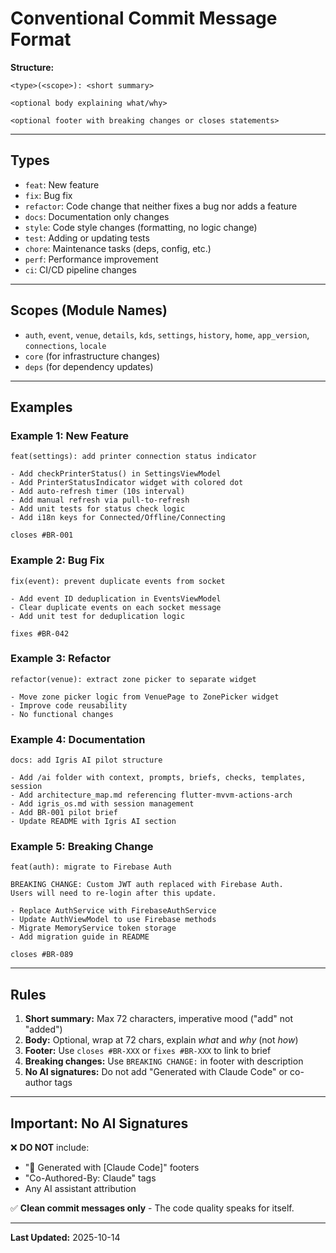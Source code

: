 # Conventional Commit Message Format

**Structure:**
```
<type>(<scope>): <short summary>

<optional body explaining what/why>

<optional footer with breaking changes or closes statements>
```

---

## Types

- `feat`: New feature
- `fix`: Bug fix
- `refactor`: Code change that neither fixes a bug nor adds a feature
- `docs`: Documentation only changes
- `style`: Code style changes (formatting, no logic change)
- `test`: Adding or updating tests
- `chore`: Maintenance tasks (deps, config, etc.)
- `perf`: Performance improvement
- `ci`: CI/CD pipeline changes

---

## Scopes (Module Names)

- `auth`, `event`, `venue`, `details`, `kds`, `settings`, `history`, `home`, `app_version`, `connections`, `locale`
- `core` (for infrastructure changes)
- `deps` (for dependency updates)

---

## Examples

### Example 1: New Feature

```
feat(settings): add printer connection status indicator

- Add checkPrinterStatus() in SettingsViewModel
- Add PrinterStatusIndicator widget with colored dot
- Add auto-refresh timer (10s interval)
- Add manual refresh via pull-to-refresh
- Add unit tests for status check logic
- Add i18n keys for Connected/Offline/Connecting

closes #BR-001
```

### Example 2: Bug Fix

```
fix(event): prevent duplicate events from socket

- Add event ID deduplication in EventsViewModel
- Clear duplicate events on each socket message
- Add unit test for deduplication logic

fixes #BR-042
```

### Example 3: Refactor

```
refactor(venue): extract zone picker to separate widget

- Move zone picker logic from VenuePage to ZonePicker widget
- Improve code reusability
- No functional changes
```

### Example 4: Documentation

```
docs: add Igris AI pilot structure

- Add /ai folder with context, prompts, briefs, checks, templates, session
- Add architecture_map.md referencing flutter-mvvm-actions-arch
- Add igris_os.md with session management
- Add BR-001 pilot brief
- Update README with Igris AI section
```

### Example 5: Breaking Change

```
feat(auth): migrate to Firebase Auth

BREAKING CHANGE: Custom JWT auth replaced with Firebase Auth.
Users will need to re-login after this update.

- Replace AuthService with FirebaseAuthService
- Update AuthViewModel to use Firebase methods
- Migrate MemoryService token storage
- Add migration guide in README

closes #BR-089
```

---

## Rules

1. **Short summary:** Max 72 characters, imperative mood ("add" not "added")
2. **Body:** Optional, wrap at 72 chars, explain *what* and *why* (not *how*)
3. **Footer:** Use `closes #BR-XXX` or `fixes #BR-XXX` to link to brief
4. **Breaking changes:** Use `BREAKING CHANGE:` in footer with description
5. **No AI signatures:** Do not add "Generated with Claude Code" or co-author tags

---

## Important: No AI Signatures

❌ **DO NOT** include:
- "🤖 Generated with [Claude Code]" footers
- "Co-Authored-By: Claude" tags
- Any AI assistant attribution

✅ **Clean commit messages only** - The code quality speaks for itself.

---

**Last Updated:** 2025-10-14
